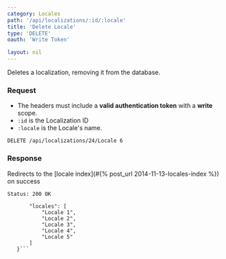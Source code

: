 ```yaml
---
category: Locales
path: '/api/localizations/:id/:locale'
title: 'Delete Locale'
type: 'DELETE'
oauth: 'Write Token'

layout: nil
---
```


Deletes a localization, removing it from the database.

### Request

* The headers must include a **valid authentication token** with a **write** scope.
* ```:id``` is the Localization ID
* ```:locale``` is the Locale's name.

```DELETE /api/localizations/24/Locale 6```

### Response

Redirects to the [locale index](#{% post_url 2014-11-13-locales-index %}) on success

```Status: 200 OK```
```{
       "locales": [
           "Locale 1",
           "Locale 2",
           "Locale 3",
           "Locale 4",
           "Locale 5"
       ]
   }```
